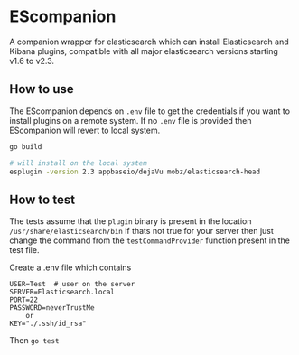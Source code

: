 # EScompanion

A companion wrapper for elasticsearch which can install Elasticsearch and Kibana plugins, compatible with all major elasticsearch versions starting v1.6 to v2.3.

## How to use

The EScompanion depends on `.env` file to get the credentials if you want
to install plugins on a remote system. If no `.env` file is provided then
EScompanion will revert to local system.

```bash
go build

# will install on the local system
esplugin -version 2.3 appbaseio/dejaVu mobz/elasticsearch-head
```

## How to test

The tests assume that the `plugin` binary is present in the location
 `/usr/share/elasticsearch/bin` if thats not true for your server then
 just change the command from the `testCommandProvider` function present in
 the test file.

Create a .env file which contains
```
USER=Test  # user on the server
SERVER=Elasticsearch.local
PORT=22
PASSWORD=neverTrustMe
    or
KEY="./.ssh/id_rsa"
```

Then `go test`
